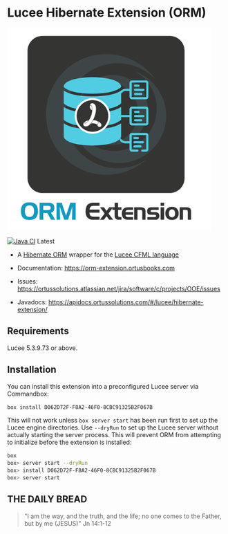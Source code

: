 # Lucee Hibernate Extension (ORM)

![the Ortus ORM Extension logo](logo.png)

[![Java CI](https://github.com/ortus-solutions/extension-hibernate/actions/workflows/release.yml/badge.svg)](https://github.com/ortus-solutions/extension-hibernate/actions/workflows/release.yml) Latest

* A [Hibernate ORM](https://hibernate.org/orm/) wrapper for the [Lucee CFML language](https://www.lucee.org/)

* Documentation: https://orm-extension.ortusbooks.com
* Issues: https://ortussolutions.atlassian.net/jira/software/c/projects/OOE/issues
* Javadocs: https://apidocs.ortussolutions.com/#/lucee/hibernate-extension/

## Requirements

Lucee 5.3.9.73 or above.

## Installation

You can install this extension into a preconfigured Lucee server via Commandbox:

```bash
box install D062D72F-F8A2-46F0-8CBC91325B2F067B
```

This will not work unless `box server start` has been run first to set up the Lucee engine directories. Use `--dryRun` to set up the Lucee server without actually starting the server process. This will prevent ORM from attempting to initialize before the extension is installed:

```bash
box
box> server start --dryRun
box> install D062D72F-F8A2-46F0-8CBC91325B2F067B
box> server start
```

## THE DAILY BREAD

> "I am the way, and the truth, and the life; no one comes to the Father, but by me (JESUS)" Jn 14:1-12
